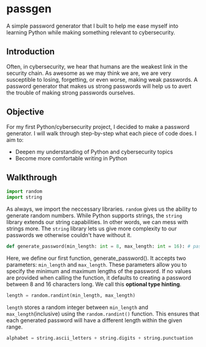 # passgen
A simple password generator that I built to help me ease myself into learning Python while making something relevant to cybersecurity.
## Introduction
Often, in cybersecurity, we hear that humans are the weakest link in the security chain. As awesome as we may think we are, we are very susceptible to losing, forgetting,
or even worse, making weak passwords. A password generator that makes us strong passwords will help us to avert the trouble of making strong passwords ourselves.
<br>
## Objective
For my first Python/cybersecurity project, I decided to make a password generator. I will walk through step-by-step what each piece of code does. I aim to:
- Deepen my understanding of Python and cybersecurity topics
- Become more comfortable writing in Python

## Walkthrough
```python
import random
import string
```
As always, we import the neccessary libraries. ```random``` gives us the ability to generate random numbers. While Python supports strings, the ```string``` library extends our string
capabilities. In other words, we can mess with strings more.  The ```string``` library lets us give more complexity to our passwords we otherwise couldn't have without it.
<br>
```python
def generate_password(min_length: int = 8, max_length: int = 16): # password will always have a different length
```
Here, we define our first function, generate_password(). It accepts two parameters: ```min_length``` and  ```max_length```. These parameters allow you to specify the minimum and maximum lengths of the password.
If no values are provided when calling the function, it defaults to creating a password between 8 and 16 characters long. We call this <b>optional type hinting</b>.
<br>
```python
length = random.randint(min_length, max_length)
```
```length``` stores a random integer between ```min_length``` and ```max_length```(inclusive) using the ```random.randint()``` function. This ensures that each generated password will have a different length
within the given range.
<br>
```python
alphabet = string.ascii_letters + string.digits + string.punctuation
```


